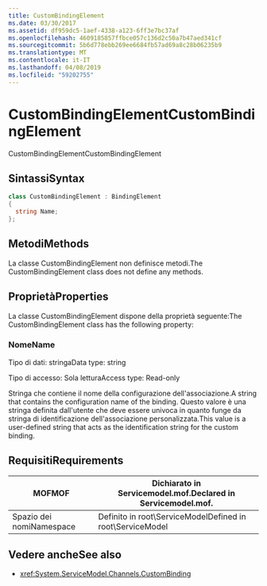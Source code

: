 ```yaml
---
title: CustomBindingElement
ms.date: 03/30/2017
ms.assetid: df959dc5-1aef-4338-a123-6ff3e7bc37af
ms.openlocfilehash: 4609185857ffbce057c136d2c50a7b47aed341cf
ms.sourcegitcommit: 5b6d778ebb269ee6684fb57ad69a8c28b06235b9
ms.translationtype: MT
ms.contentlocale: it-IT
ms.lasthandoff: 04/08/2019
ms.locfileid: "59202755"
---
```

# <a name="custombindingelement"></a><span data-ttu-id="add49-102">CustomBindingElement</span><span class="sxs-lookup"><span data-stu-id="add49-102">CustomBindingElement</span></span>
<span data-ttu-id="add49-103">CustomBindingElement</span><span class="sxs-lookup"><span data-stu-id="add49-103">CustomBindingElement</span></span>  
  
## <a name="syntax"></a><span data-ttu-id="add49-104">Sintassi</span><span class="sxs-lookup"><span data-stu-id="add49-104">Syntax</span></span>  
  
```csharp
class CustomBindingElement : BindingElement  
{  
  string Name;  
};  
```  
  
## <a name="methods"></a><span data-ttu-id="add49-105">Metodi</span><span class="sxs-lookup"><span data-stu-id="add49-105">Methods</span></span>  
 <span data-ttu-id="add49-106">La classe CustomBindingElement non definisce metodi.</span><span class="sxs-lookup"><span data-stu-id="add49-106">The CustomBindingElement class does not define any methods.</span></span>  
  
## <a name="properties"></a><span data-ttu-id="add49-107">Proprietà</span><span class="sxs-lookup"><span data-stu-id="add49-107">Properties</span></span>  
 <span data-ttu-id="add49-108">La classe CustomBindingElement dispone della proprietà seguente:</span><span class="sxs-lookup"><span data-stu-id="add49-108">The CustomBindingElement class has the following property:</span></span>  
  
### <a name="name"></a><span data-ttu-id="add49-109">Nome</span><span class="sxs-lookup"><span data-stu-id="add49-109">Name</span></span>  
 <span data-ttu-id="add49-110">Tipo di dati: stringa</span><span class="sxs-lookup"><span data-stu-id="add49-110">Data type: string</span></span>  
  
 <span data-ttu-id="add49-111">Tipo di accesso: Sola lettura</span><span class="sxs-lookup"><span data-stu-id="add49-111">Access type: Read-only</span></span>  
  
 <span data-ttu-id="add49-112">Stringa che contiene il nome della configurazione dell'associazione.</span><span class="sxs-lookup"><span data-stu-id="add49-112">A string that contains the configuration name of the binding.</span></span> <span data-ttu-id="add49-113">Questo valore è una stringa definita dall'utente che deve essere univoca in quanto funge da stringa di identificazione dell'associazione personalizzata.</span><span class="sxs-lookup"><span data-stu-id="add49-113">This value is a user-defined string that acts as the identification string for the custom binding.</span></span>  
  
## <a name="requirements"></a><span data-ttu-id="add49-114">Requisiti</span><span class="sxs-lookup"><span data-stu-id="add49-114">Requirements</span></span>  
  
|<span data-ttu-id="add49-115">MOF</span><span class="sxs-lookup"><span data-stu-id="add49-115">MOF</span></span>|<span data-ttu-id="add49-116">Dichiarato in Servicemodel.mof.</span><span class="sxs-lookup"><span data-stu-id="add49-116">Declared in Servicemodel.mof.</span></span>|  
|---------|-----------------------------------|  
|<span data-ttu-id="add49-117">Spazio dei nomi</span><span class="sxs-lookup"><span data-stu-id="add49-117">Namespace</span></span>|<span data-ttu-id="add49-118">Definito in root\ServiceModel</span><span class="sxs-lookup"><span data-stu-id="add49-118">Defined in root\ServiceModel</span></span>|  
  
## <a name="see-also"></a><span data-ttu-id="add49-119">Vedere anche</span><span class="sxs-lookup"><span data-stu-id="add49-119">See also</span></span>

- <xref:System.ServiceModel.Channels.CustomBinding>
